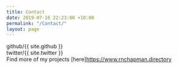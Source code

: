 ```yaml
---
title: Contact
date: 2019-07-16 22:23:00 +10:00
permalink: "/Contact/"
layout: page
---
```


github/{{ site.github }}
<br>twitter/{{ site.twitter }}
<br>Find more of my projects [here]<https://www.rnchapman.directory>